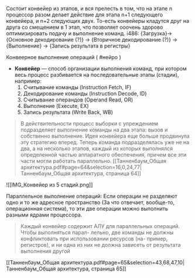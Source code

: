 Состоит конвейер из этапов, и вся прелесть в том, что на этапе n процессор разом делает действие для этапа n+1 следующего конвейера, и n+2 следующих двух.
То-есть конвейеры кладутся друг на друга со смещением в 1 этап, что позволяет ооочень здорово оптимизировать подачу и выполнение команд.
i486: {Загрузка}->{Основное декодирование (?)} -> {Вторичное декодирование (?)} -> {Выполнение} -> {Запись результата в регистры}

Конвеерное выполнение операций ( #нейро )
- **Конвейер** — способ организации выполнения команд, при котором весь процесс разбивается на последовательные этапы (стадии), например:
    1. Считывание команды (Instruction Fetch, IF)
    2. Декодирование команды (Instruction Decode, ID)
    3. Считывание операндов (Operand Read, OR)
    4. Выполнение (Execute, EX)
    5. Запись результата (Write Back, WB)

> В действительности процесс выборки с упреждением подразделяет выполнение команды на два этапа: вызов и собственно выполнение. Идея конвейера еще больше продвинула эту стратегию вперед. Теперь команда подразделялась уже не на два, а на несколько этапов, каждый из которых выполнялся определенной частью аппаратного обеспечения, причем все эти части могли работать параллельно.
[[Танненбаум_Общая архитектура.pdf#page=64&selection=16,0,24,77|Танненбаум_Общая архитектура, страница 64]]

![[IMG_Конвейер из 5 стадий.png]]

Параллельное выполнение операций:
Если операции не разделяют одно и то же адресное пространство (За что отвечает, вообще-то, операционная система), то эти две операции можно выполнить разными ядрами процессора.

> Каждый конвейер содержит АЛУ для параллельных операций. Чтобы выполняться парал- лельно, две команды не должны конфликтовать при использовании ресурсов (на- пример, регистров), и ни одна из них не должна зависеть от результата выполнения другой

[[Танненбаум_Общая архитектура.pdf#page=65&selection=43,68,47,10|Танненбаум_Общая архитектура, страница 65]]